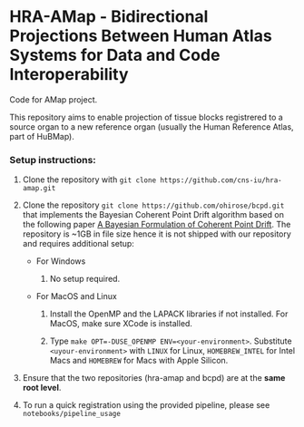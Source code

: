 # HRA-AMap - Bidirectional Projections Between Human Atlas Systems for Data and Code Interoperability

Code for AMap project. 

This repository aims to enable projection of tissue blocks registrered to a source organ to a new reference organ (usually the Human Reference Atlas, part of HuBMap). 

### Setup instructions:

1. Clone the repository with ```git clone https://github.com/cns-iu/hra-amap.git```

2. Clone the repository ```git clone https://github.com/ohirose/bcpd.git``` that implements the Bayesian Coherent Point Drift algorithm based on the following paper [A Bayesian Formulation of Coherent Point Drift](https://ieeexplore.ieee.org/stamp/stamp.jsp?tp=&arnumber=8985307). The repository is ~1GB in file size hence it is not shipped with our repository and requires additional setup: 

    * For Windows

       1. No setup required.  

    * For MacOS and Linux

        1. Install the OpenMP and the LAPACK libraries if not installed. For MacOS, make sure XCode is installed. 

        2. Type ```make OPT=-DUSE_OPENMP ENV=<your-environment>```. Substitute ```<uyour-environment>``` with ```LINUX``` for Linux, ```HOMEBREW_INTEL``` for Intel Macs and ```HOMEBREW``` for Macs with Apple Silicon.

3. Ensure that the two repositories (hra-amap and bcpd) are at the **same root level**. 

4. To run a quick registration using the provided pipeline, please see ```notebooks/pipeline_usage```
